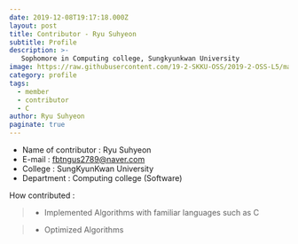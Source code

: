 ```yaml
---
date: 2019-12-08T19:17:18.000Z
layout: post
title: Contributor - Ryu Suhyeon
subtitle: Profile
description: >-
   Sophomore in Computing college, Sungkyunkwan University
image: https://raw.githubusercontent.com/19-2-SKKU-OSS/2019-2-OSS-L5/master/assets/img/uploads/99BB83415C09FBD429.png
category: profile
tags:
  - member
  - contributor
  - C
author: Ryu Suhyeon
paginate: true
---
```

- Name of contributor : Ryu Suhyeon
- E-mail : fbtngus2789@naver.com
- College : SungKyunKwan University
- Department : Computing college (Software)

How contributed : 
> - Implemented Algorithms with familiar languages such as C

> - Optimized Algorithms
